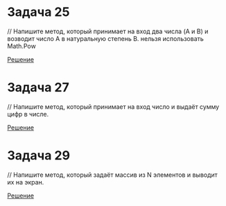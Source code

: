 
# Задача 25 

// Напишите метод, который принимает на вход два числа (A и B) и возводит число A в натуральную степень B.
нельзя использовать Math.Pow

[Решение](../Example001/Program.cs)

# Задача 27

// Напишите метод, который принимает на вход число и выдаёт сумму цифр в числе.

[Решение](../Example002/Program.cs)

# Задача 29
// Напишите метод, который задаёт массив из N элементов и выводит их на экран.

[Решение](../Example003/Program.cs)